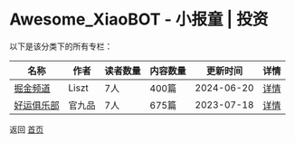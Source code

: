 # Awesome_XiaoBOT - 小报童 | 投资

以下是该分类下的所有专栏：

| 名称 | 作者 | 读者数量 | 内容数量 | 更新时间 | 详情 |
|------|------|----------|----------|----------|------|
| [掘金频道](https://xiaobot.net/p/lisztchannel?refer=0b133df9-27dc-423b-8101-639049001c13) | Liszt | 7人 | 400篇 |  2024-06-20 | [详情](../data/lisztchannel.md) |
| [好运俱乐部](https://xiaobot.net/p/guan?refer=0b133df9-27dc-423b-8101-639049001c13) | 官九品 | 7人 | 675篇 |  2023-07-18 | [详情](../data/guan.md) |


返回 [首页](../README.md)
